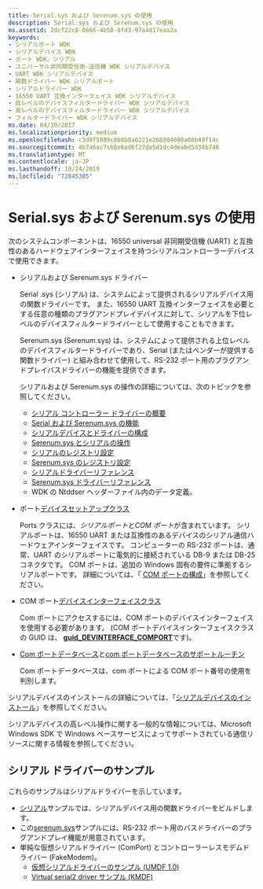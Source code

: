 ```yaml
---
title: Serial.sys および Serenum.sys の使用
description: Serial.sys および Serenum.sys の使用
ms.assetid: 2dcf22c8-0666-4b58-8fd3-97a4d17eaa2a
keywords:
- シリアルポート WDK
- シリアルデバイス WDK
- ポート WDK、シリアル
- ユニバーサル非同期受信側-送信機 WDK シリアルデバイス
- UART WDK シリアルデバイス
- 関数ドライバー WDK シリアルポート
- シリアルドライバー WDK
- 16550 UART 互換インターフェイス WDK シリアルデバイス
- 低レベルのデバイスフィルタードライバー WDK シリアルデバイス
- 高レベルのデバイスフィルタードライバー WDK シリアルデバイス
- フィルタードライバー WDK シリアルデバイス
ms.date: 04/20/2017
ms.localizationpriority: medium
ms.openlocfilehash: c3d0f5889c868b8a0221e268204008a08b49f14c
ms.sourcegitcommit: 4b7a6ac7c68e6ad6f27da5d1dc4deabd5d34b748
ms.translationtype: MT
ms.contentlocale: ja-JP
ms.lasthandoff: 10/24/2019
ms.locfileid: "72845385"
---
```

# <a name="using-serialsys-and-serenumsys"></a>Serial.sys および Serenum.sys の使用

次のシステムコンポーネントは、16550 universal 非同期受信機 (UART) と互換性のあるハードウェアインターフェイスを持つシリアルコントローラーデバイスで使用できます。

-   シリアルおよび Serenum.sys ドライバー

    Serial .sys (シリアル) は、システムによって提供されるシリアルデバイス用の関数ドライバーです。 また、16550 UART 互換インターフェイスを必要とする任意の種類のプラグアンドプレイデバイスに対して、シリアルを下位レベルのデバイスフィルタードライバーとして使用することもできます。

    Serenum.sys (Serenum.sys) は、システムによって提供される上位レベルのデバイスフィルタードライバーであり、Serial (またはベンダーが提供する関数ドライバー) と組み合わせて使用して、RS-232 ポート用のプラグアンドプレイバスドライバーの機能を提供できます。

    シリアルおよび Serenum.sys の操作の詳細については、次のトピックを参照してください。

    - [シリアル コントローラー ドライバーの概要](serial-drivers-overview.md)
    - [Serial および Serenum.sys の機能](features-of-serial-and-serenum.md)
    - [シリアルデバイスとドライバーの構成](configuration-of-serial-devices-and-drivers.md)
    - [Serenum.sys とシリアルの操作](operation-of-serenum-and-serial.md)
    - [シリアルのレジストリ設定](registry-settings-for-serial.md)
    - [Serenum.sys のレジストリ設定](registry-settings-for-serenum.md)
    - [シリアルドライバーリファレンス](https://docs.microsoft.com/windows-hardware/drivers/ddi/index)
    - [Serenum.sys ドライバーリファレンス](https://docs.microsoft.com/windows-hardware/drivers/ddi/index)
    - WDK の Ntddser ヘッダーファイル内のデータ定義。

<!-- -->

- ポート[デバイスセットアップクラス](https://docs.microsoft.com/windows-hardware/drivers/install/device-setup-classes)

    Ports クラスには、*シリアルポート*と*COM ポート*が含まれています。 シリアルポートは、16550 UART または互換性のあるデバイスのシリアル通信ハードウェアインターフェイスです。 コンピューターの RS-232 ポートは、通常、UART のシリアルポートに電気的に接続されている DB-9 または DB-25 コネクタです。 COM ポートは、追加の Windows 固有の要件に準拠するシリアルポートです。 詳細については、「 [COM ポートの構成](configuration-of-com-ports.md)」を参照してください。

- COM ポート[デバイスインターフェイスクラス](https://docs.microsoft.com/windows-hardware/drivers/install/device-interface-classes)

    Com ポートにアクセスするには、COM ポートのデバイスインターフェイスを使用する必要があります。 (COM ポートデバイスインターフェイスクラスの GUID は、 [**guid\_DEVINTERFACE\_COMPORT**](https://docs.microsoft.com/windows-hardware/drivers/install/guid-devinterface-comport)です)。

- [Com ポートデータベース](com-port-database.md)と[com ポートデータベースのサポートルーチン](https://docs.microsoft.com/windows-hardware/drivers/ddi/index)

    Com ポートデータベースは、com ポートによる COM ポート番号の使用を判別します。

シリアルデバイスのインストールの詳細については、「[シリアルデバイスのインストール](installing-serial-devices.md)」を参照してください。

シリアルデバイスの高レベル操作に関する一般的な情報については、Microsoft Windows SDK で Windows ベースサービスによってサポートされている通信リソースに関する情報を参照してください。

## <a name="serial-driver-samples"></a>シリアル ドライバーのサンプル

これらのサンプルはシリアルドライバーを示しています。

- [シリアル](https://go.microsoft.com/fwlink/p/?LinkId=617962)サンプルでは、シリアルデバイス用の関数ドライバーをビルドします。
- この[serenum.sys](https://go.microsoft.com/fwlink/p/?LinkId=617961)サンプルには、RS-232 ポート用のバスドライバーのプラグアンドプレイ機能が用意されています。
- 単純な仮想シリアルドライバー (ComPort) とコントローラーレスモデムドライバー (FakeModem)。
    -   [仮想シリアルドライバーのサンプル (UMDF 1.0)](https://go.microsoft.com/fwlink/p/?LinkId=617963)
    -   [Virtual serial2 driver サンプル (KMDF)](https://go.microsoft.com/fwlink/p/?LinkId=722209)
